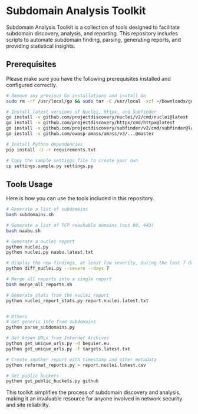 # Subdomain Analysis Toolkit

Subdomain Analysis Toolkit is a collection of tools designed to facilitate subdomain discovery, analysis, and reporting. This repository includes scripts to automate subdomain finding, parsing, generating reports, and providing statistical insights.

## Prerequisites

Please make sure you have the following prerequisites installed and configured correctly.

```bash
# Remove any previous Go installations and install Go
sudo rm -rf /usr/local/go && sudo tar -C /usr/local -xzf ~/Downloads/go1.20.3.linux-amd64.tar.gz

# Install latest versions of Nuclei, Httpx, and Subfinder
go install -v github.com/projectdiscovery/nuclei/v2/cmd/nuclei@latest
go install -v github.com/projectdiscovery/httpx/cmd/httpx@latest
go install -v github.com/projectdiscovery/subfinder/v2/cmd/subfinder@latest
go install -v github.com/owasp-amass/amass/v3/...@master

# Install Python dependencies
pip install -U -r requirements.txt

# Copy the sample settings file to create your own
cp settings.sample.py settings.py
```

## Tools Usage

Here is how you can use the tools included in this repository.

```bash
# Generate a list of subdomains
bash subdomains.sh

# Generate a list of TCP reachable domains (not 80, 443)
bash naabu.sh

# Generate a nuclei report
python nuclei.py
python nuclei.py naabu.latest.txt

# Display the new findings, at least low severity, during the last 7 days
python diff_nuclei.py --severe --days 7

# Merge all reports into a single report
bash merge_all_reports.sh

# Generate stats from the nuclei report
python nuclei_report_stats.py report.nuclei.latest.txt


# Others
# Get generic info from subdomains
python parse_subdomains.py

# Get known URLs from Internet Archives
python get_unique_urls.py -d beguier.eu
python get_unique_urls.py -f targets.latest.txt

# Create another report with timestamp and other metadata
python reformat_reports.py > report.nuclei.latest.csv

# Get public buckets
python get_public_buckets.py github
```

This toolkit simplifies the process of subdomain discovery and analysis, making it an invaluable resource for anyone involved in network security and site reliability.
